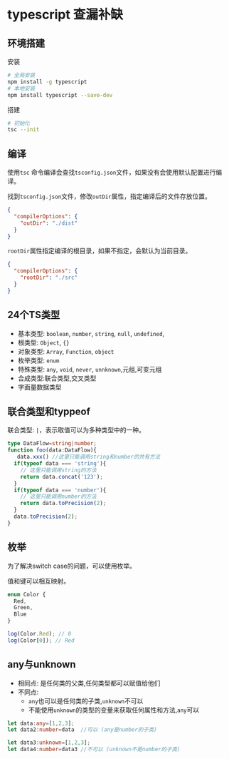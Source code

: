 # typescript 查漏补缺
## 环境搭建

安装
```bash
# 全局安装
npm install -g typescript
# 本地安装
npm install typescript --save-dev
```

搭建
```bash
# 初始化
tsc --init
```

## 编译

使用`tsc` 命令编译会查找`tsconfig.json`文件，如果没有会使用默认配置进行编译。

找到`tsconfig.json`文件，修改`outDir`属性，指定编译后的文件存放位置。

```json
{
  "compilerOptions": {
    "outDir": "./dist"
  }
}
```
`rootDir`属性指定编译的根目录，如果不指定，会默认为当前目录。

```json
{
  "compilerOptions": {
    "rootDir": "./src"
  }
}
```

## 24个TS类型

+ 基本类型: `boolean`, `number`, `string`, `null`, `undefined`, 
+ 根类型: `Object`, `{}`
+ 对象类型: `Array`, `Function`, `object`
+ 枚举类型: `enum`
+ 特殊类型: `any`, `void`, `never`, `unnknown`,元组,可变元组
+ 合成类型:联合类型,交叉类型
+ 字面量数据类型

## 联合类型和typpeof

联合类型: `|`，表示取值可以为多种类型中的一种。

```ts
type DataFlow=string|number;
function foo(data:DataFlow){
   data.xxx() //这里只能调用string和number的共有方法
  if(typeof data === 'string'){
    // 这里只能调用string的方法
    return data.concat('123');
  }
  if(typeof data === 'number'){
    // 这里只能调用number的方法
    return data.toPrecision(2);
  }
  data.toPrecision(2);
}
```

## 枚举

为了解决switch case的问题，可以使用枚举。

值和键可以相互映射。

```ts
enum Color {
  Red,
  Green,
  Blue
}

log(Color.Red); // 0
log(Color[0]); // Red
```

## any与unknown

+ 相同点: 是任何类的父类,任何类型都可以赋值给他们
+ 不同点: 
  + `any`也可以是任何类的子类,`unknown`不可以
  + 不能使用`unknown`的类型的变量来获取任何属性和方法,`any`可以

```ts
let data:any=[1,2,3];
let data2:number=data  //可以 (any是number的子类)

let data3:unknown=[1,2,3];
let data4:number=data3 //不可以 (unknown不是number的子类)
```
